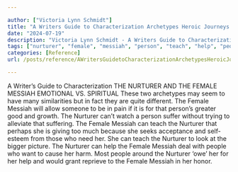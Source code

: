 ```yaml
---

author: ["Victoria Lynn Schmidt"]
title: "A Writers Guide to Characterization Archetypes Heroic Journeys and Other Elements of Dynamic Character Development - part0007_split_021.html"
date: "2024-07-19"
description: "Victoria Lynn Schmidt - A Writers Guide to Characterization Archetypes Heroic Journeys and Other Elements of Dynamic Character Development"
tags: ["nurturer", "female", "messiah", "person", "teach", "help", "people", "writer", "guide", "characterization", "emotional", "v", "spiritual", "two", "archetype", "may", "seem", "many", "similarity", "fact", "quite", "different", "allow", "someone", "pain"]
categories: [Reference]
url: /posts/reference/AWritersGuidetoCharacterizationArchetypesHeroicJourneysandOtherElementsofDynamicCharacterDevelopment-part0007split021html

---
```



A Writer’s Guide to Characterization
 THE NURTURER AND THE FEMALE MESSIAH
EMOTIONAL VS. SPIRITUAL
These two archetypes may seem to have many similarities but in fact they are quite different. The Female Messiah will allow someone to be in pain if it is for that person’s greater good and growth. The Nurturer can’t watch a person suffer without trying to alleviate that suffering.
The Female Messiah can teach the Nurturer that perhaps she is giving too much because she seeks acceptance and self-esteem from those who need her. She can teach the Nurturer to look at the bigger picture.
The Nurturer can help the Female Messiah deal with people who want to cause her harm. Most people around the Nurturer ‘owe’ her for her help and would grant reprieve to the Female Messiah in her honor.
